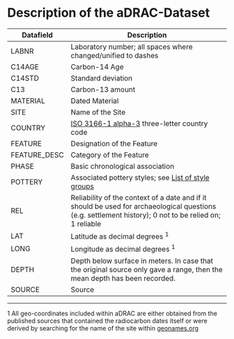 # Description of the aDRAC-Dataset

| Datafield | Description |
|-----------|-------------|
| LABNR | Laboratory number; all spaces where changed/unified to dashes |
| C14AGE | Carbon-14 Age |
| C14STD | Standard deviation |
| C13 | Carbon-13 amount |
| MATERIAL | Dated Material |
| SITE | Name of the Site |
| COUNTRY | [ISO 3166-1 alpha-3](https://en.wikipedia.org/wiki/ISO_3166-1) three-letter country code |
| FEATURE | Designation of the Feature |
| FEATURE_DESC | Category of the Feature |
| PHASE | Basic chronological association |
| POTTERY | Associated pottery styles; see [List of style groups](https://github.com/dirkseidensticker/nwCongo/blob/master/bib/StilGrChrono.csv) |
| REL | Reliability of the context of a date and if it should be used for archaeological questions (e.g. settlement history); 0 not to be relied on; 1 reliable |
| LAT | Latitude as decimal degrees <sup>1</sup> |
| LONG | Longitude as decimal degrees <sup>1</sup> |
| DEPTH | Depth below surface in meters. In case that the original source only gave a range, then the mean depth has been recorded. |
| SOURCE | Source |

---
1 All geo-coordinates included within aDRAC are either obtained from the published sources that contained the radiocarbon dates itself or were derived by searching for the name of the site within [geonames.org](http://www.geonames.org/)
